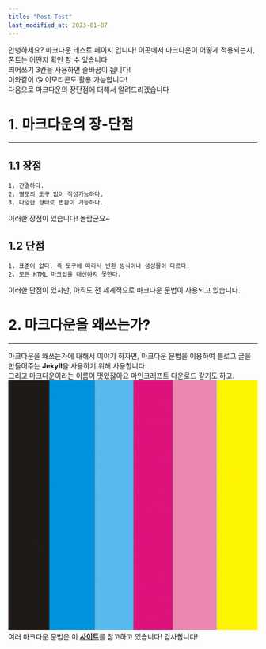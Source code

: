 ```yaml
---
title: "Post Test"
last_modified_at: 2023-01-07
---
```

안녕하세요? 마크다운 테스트 페이지 입니다! 이곳에서 마크다운이 어떻게 적용되는지, 폰트는 어떤지 확인 할 수 있습니다  
띄어쓰기 3칸을 사용하면 줄바꿈이 됩니다!   
이와같이 😘 이모티콘도 활용 가능합니다!<br/>
다음으로 마크다운의 장단점에 대해서 알려드리겠습니다
# 1. 마크다운의 장-단점
***
## 1.1 장점
```
1. 간결하다.
2. 별도의 도구 없이 작성가능하다.
3. 다양한 형태로 변환이 가능하다.
```
이러한 장점이 있습니다! 놀랍군요~
## 1.2 단점
```
1. 표준이 없다. 즉 도구에 따라서 변환 방식이나 생성물이 다르다.
2. 모든 HTML 마크업을 대신하지 못한다.
```
이러한 단점이 있지만, 아직도 전 세계적으로 마크다운 문법이 사용되고 있습니다.
# 2. 마크다운을 왜쓰는가?
***
마크다운을 왜쓰는가에 대해서 이야기 하자면, 마크다운 문법을 이용하여 블로그 글을 만들어주는 **Jekyll**을 사용하기 위해 사용합니다.    
그리고 마크다운이라는 이름이 멋있잖아요 마인크래프트 다운로드 같기도 하고.  
![Alt text](/images/profile.png "프로필 사진")  
여러 마크다운 문법은 이 [**<u>사이트</u>**](https://gist.github.com/ihoneymon/652be052a0727ad59601)를 참고하고 있습니다! 감사합니다!  
